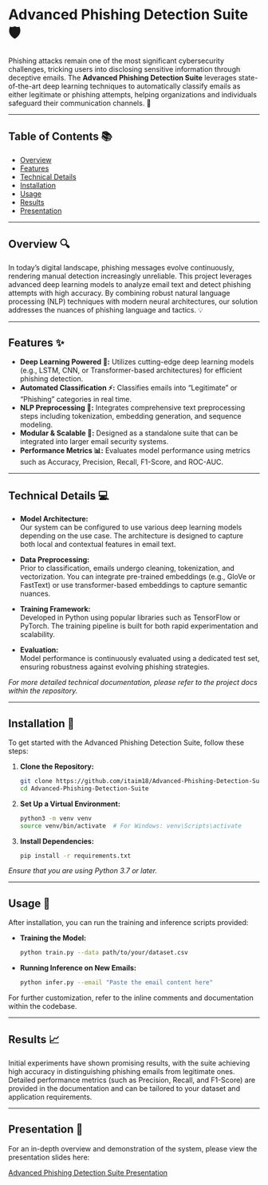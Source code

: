 # Advanced Phishing Detection Suite 🛡️

Phishing attacks remain one of the most significant cybersecurity challenges, tricking users into disclosing sensitive information through deceptive emails. The **Advanced Phishing Detection Suite** leverages state-of-the-art deep learning techniques to automatically classify emails as either legitimate or phishing attempts, helping organizations and individuals safeguard their communication channels. 🔐

---

## Table of Contents 📚

- [Overview](#overview)
- [Features](#features)
- [Technical Details](#technical-details)
- [Installation](#installation)
- [Usage](#usage)
- [Results](#results)
- [Presentation](#presentation)


---

## Overview 🔍

In today’s digital landscape, phishing messages evolve continuously, rendering manual detection increasingly unreliable. This project leverages advanced deep learning models to analyze email text and detect phishing attempts with high accuracy. By combining robust natural language processing (NLP) techniques with modern neural architectures, our solution addresses the nuances of phishing language and tactics. 💡

---

## Features ✨

- **Deep Learning Powered 🤖:** Utilizes cutting-edge deep learning models (e.g., LSTM, CNN, or Transformer-based architectures) for efficient phishing detection.
- **Automated Classification ⚡:** Classifies emails into “Legitimate” or “Phishing” categories in real time.
- **NLP Preprocessing 📝:** Integrates comprehensive text preprocessing steps including tokenization, embedding generation, and sequence modeling.
- **Modular & Scalable 🔄:** Designed as a standalone suite that can be integrated into larger email security systems.
- **Performance Metrics 📊:** Evaluates model performance using metrics such as Accuracy, Precision, Recall, F1-Score, and ROC-AUC.

---

## Technical Details 💻

- **Model Architecture:**  
  Our system can be configured to use various deep learning models depending on the use case. The architecture is designed to capture both local and contextual features in email text.
  
- **Data Preprocessing:**  
  Prior to classification, emails undergo cleaning, tokenization, and vectorization. You can integrate pre-trained embeddings (e.g., GloVe or FastText) or use transformer-based embeddings to capture semantic nuances.
  
- **Training Framework:**  
  Developed in Python using popular libraries such as TensorFlow or PyTorch. The training pipeline is built for both rapid experimentation and scalability.
  
- **Evaluation:**  
  Model performance is continuously evaluated using a dedicated test set, ensuring robustness against evolving phishing strategies.

*For more detailed technical documentation, please refer to the project docs within the repository.*

---

## Installation 💾

To get started with the Advanced Phishing Detection Suite, follow these steps:

1. **Clone the Repository:**

   ```bash
   git clone https://github.com/itaim18/Advanced-Phishing-Detection-Suite.git
   cd Advanced-Phishing-Detection-Suite
   ```

2. **Set Up a Virtual Environment:**

   ```bash
   python3 -m venv venv
   source venv/bin/activate  # For Windows: venv\Scripts\activate
   ```

3. **Install Dependencies:**

   ```bash
   pip install -r requirements.txt
   ```

*Ensure that you are using Python 3.7 or later.*

---

## Usage 🚀

After installation, you can run the training and inference scripts provided:

- **Training the Model:**

   ```bash
   python train.py --data path/to/your/dataset.csv
   ```

- **Running Inference on New Emails:**

   ```bash
   python infer.py --email "Paste the email content here"
   ```

For further customization, refer to the inline comments and documentation within the codebase.

---

## Results 📈

Initial experiments have shown promising results, with the suite achieving high accuracy in distinguishing phishing emails from legitimate ones. Detailed performance metrics (such as Precision, Recall, and F1-Score) are provided in the documentation and can be tailored to your dataset and application requirements.

---

## Presentation 🎤

For an in-depth overview and demonstration of the system, please view the presentation slides here:

[Advanced Phishing Detection Suite Presentation](https://jocular-phoenix-72c9fe.netlify.app/)


